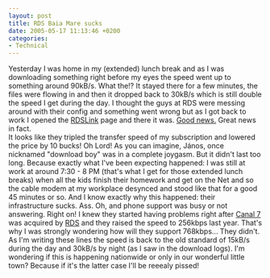 ```yaml
---
layout: post
title: RDS Baia Mare sucks
date: 2005-05-17 11:13:46 +0200
categories:
- Technical
---
```

<p>Yesterday I was home in my (extended) lunch break and as I was downloading something right before my eyes the speed went up to something around 90kB/s. What the!? It stayed there for a few minutes, the files were flowing in and then it dropped back to 30kB/s which is still double the speed I get during the day. I thought the guys at RDS were messing around with their config and something went wrong but as I got back to work I opened the <a href="http://www.rdslink.ro">RDSLink</a> page and there it was. <a href="http://www.rdslink.ro/stiri/stire7.htm">Good news.</a> Great news in fact.<br />
It looks like they tripled the transfer speed of my subscription and lowered the price by 10 bucks! Oh Lord! As you can imagine, J&aacute;nos, once nicknamed "download boy" was in a complete joygasm. But it didn't last too long. Because exactly what I've been expecting happened: I was still at work at around 7:30 - 8 PM (that's what I get for those extended lunch breaks) when all the kids finish their homework and get on the Net and so the cable modem at my workplace desynced and stood like that for a good 45 minutes or so. And I know exactly why this happened: their infrastructure sucks. Ass. Oh, and phone support was busy or not answering. Right on! I knew they started having problems right after <a href="http://www.canal7.ro">Canal 7</a> was acquired by <a href="http://www.rdsnet.ro">RDS</a> and they raised the speed to 256kbps last year. That's why I was strongly wondering how will they support 768kbps... They didn't.<br />
As I'm writing these lines the speed is back to the old standard of 15kB/s during the day and 30kB/s by night (as I saw in the download logs). I'm wondering if this is happening nationwide or only in our wonderful little town? Because if it's the latter case I'll be reeealy pissed!</p>
